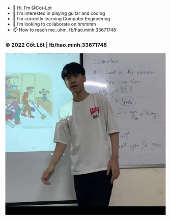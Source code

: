 - 👋 Hi, I’m @Cot-Lot
- 👀 I’m interested in playing guitar and coding
- 🌱 I’m currently learning Computer Engineering
- 💞️ I’m looking to collaborate on hmmmm
- 📫 How to reach me..uhm, fb/hao.minh.33671748

<!---
Cot-Lot/Cot-Lot is a ✨ special ✨ repository because its `README.md` (this file) appears on your GitHub profile.
You can click the Preview link to take a look at your changes.
--->
### © 2022 Cốt.Lốt | fb/hao.minh.33671748
![HAO Handsome](/Presentation.jpg)
